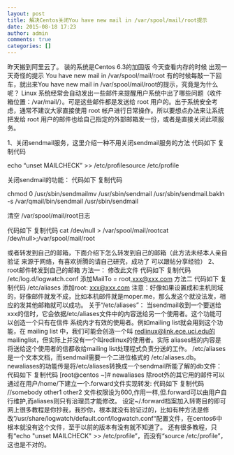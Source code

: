 ```yaml
---
layout: post
title: 解决Centos关闭You have new mail in /var/spool/mail/root提示
date: 2015-08-18 17:23
author: admin
comments: true
categories: []
---
```

昨天搬到阿里云了。
装的系统是Centos 6.3的加固版
今天查看内存的时候 出现一天奇怪的提示
You have new mail in /var/spool/mail/root
有的时候每敲一下回车，就出来You have new mail in /var/spool/mail/root的提示，究竟是为什么呢？
Linux 系统经常会自动发出一些邮件来提醒用户系统中出了哪些问题（收件箱位置：/var/mail/）。可是这些邮件都是发送给 root 用户的。出于系统安全考虑，通常不建议大家直接使用 root 帐户进行日常操作。所以要想点办法来让系统把发给 root 用户的邮件也给自己指定的外部邮箱发一份，或者是直接关闭此项服务。
 
1、关闭sendmail服务，这里介绍一种不用关闭sendmail服务的方法
 代码如下	复制代码

echo “unset MAILCHECK” >> /etc/profilesource /etc/profile

关闭sendmail的功能：
 代码如下	复制代码

chmod 0 /usr/sbin/sendmailmv /usr/sbin/sendmail /usr/sbin/sendmail.bakln -s /var/qmail/bin/sendmail /usr/sbin/sendmail

清空 /var/spool/mail/root日志

 
 代码如下	复制代码
cat /dev/null > /var/spool/mail/rootcat /dev/null>;/var/spool/mail/root

或者转发到自己的邮箱，下面介绍下怎么转发到自己的邮箱（此方法未经本人亲自验证 来源于网络，有喜欢折腾的请自己研究，成功了 可以跟帖分享经验）
2、root邮件转发到自己的邮箱
方法一：
修改此文件
 代码如下	复制代码
/etc/log.d/logwatch.conf
添加MailTo = root,xxx@xxx.com
方法二
 代码如下	复制代码
/etc/aliases
添加root: xxx@xxx.com
注意：好像如果设置成和主机同域的，好像邮件就发不成，比如本机邮件就是moper.me，那么发这个就没法发，相应的发其他邮箱就可以成功。
关于“/etc/aliases”：
当sendmail收到一个要送给xxx的信时，它会依据/etc/aliases文件中的内容送给另一个使用者。这个功能可以创造一个只有在信件 系统内才有效的使用者。例如mailing list就会用到这个功能，在 mailing list 中，我们可能会创造一个叫 redlinux@link.ece.uci.edu的 mailinglist，但实际上并没有一个叫redlinux的使用者。实际 aliases档的内容是将送给这个使用者的信都收给mailing list处理程式负责分送的工作。
/etc/aliases是一个文本文档，而sendmail需要一个二进位格式的 /etc/aliases.db。newaliases的功能传是将/etc/aliases转换成一个sendmail所能了解的db文件：
 代码如下	复制代码
[root@centos ~]# newaliases
除root外的其它用的邮件可以通过在用户/home/下建立一个.forward文件实现转发:
 代码如下	复制代码
//somebody
other1
other2
文件权限设为600,作用一样,但.forward可以由用户自行维护,而aliases则只有治理员才能修改。
设定~/.forward档案加入转寄目的即可
网上很多教程是你抄我，我抄你，根本就没有验证过的，比如有种方法是修改”/usr/share/logwatch/default.conf/logwatch.conf“配置文件，在centos6中根本就没有这个文件，至于以前的版本有没有就不知道了。
还有很多教程，只有“echo "unset MAILCHECK" >> /etc/profile”，而没有“source /etc/profile”，这也是不对的。
